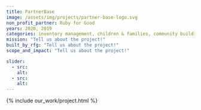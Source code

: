 ```yaml
---
title: PartnerBase
image: /assets/img/projects/partner-base-logo.svg
non_profit_partner: Ruby for Good
years: 2020, 2019
categories: inventory management, children & families, community building, youth issues
mission: "Tell us about the project!"
built_by_rfg: "Tell us about the project!"
scope_and_impact: "Tell us about the project!"

slider:
  - src:
    alt:
  - src:
    alt:
---
```


{% include our_work/project.html %}
